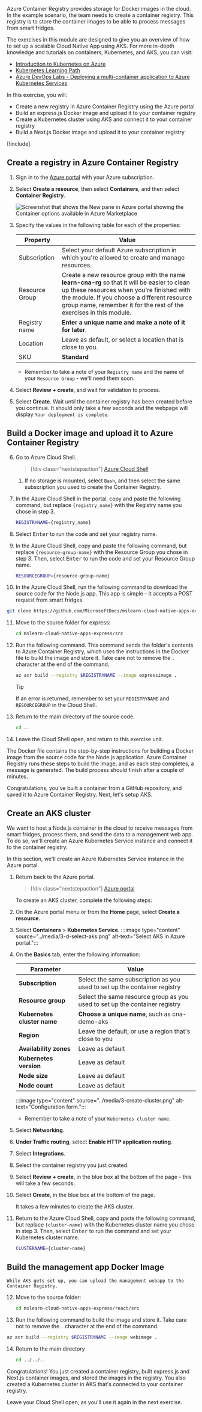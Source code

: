 Azure Container Registry provides storage for Docker images in the cloud. In the example scenario, the team needs to create a container registry. This registry is to store the container images to be able to process messages from smart fridges.

The exercises in this module are designed to give you an overview of how to set up a scalable Cloud Native App using AKS. For more in-depth knowledge and tutorials on containers, Kubernetes, and AKS, you can visit:

* [Introduction to Kubernetes on Azure](/learn/paths/intro-to-kubernetes-on-azure)
* [Kubernetes Learning Path](https://azure.microsoft.com/resources/kubernetes-learning-path/)
* [Azure DevOps Labs - Deploying a multi-container application to Azure Kubernetes Services](https://azuredevopslabs.com/labs/vstsextend/kubernetes/)

In this exercise, you will:

* Create a new registry in Azure Container Registry using the Azure portal
* Build an express.js Docker image and upload it to your container registry
* Create a Kubernetes cluster using AKS and connect it to your container registry
* Build a Next.js Docker image and upload it to your container registry

[!include[](../../../includes/azure-exercise-subscription-prerequisite.md)]

## Create a registry in Azure Container Registry

1. Sign in to the [Azure portal](https://portal.azure.com/) with your Azure subscription.

2. Select **Create a resource**, then select **Containers**, and then select **Container Registry**.

   ![Screenshot that shows the New pane in Azure portal showing the Container options available in Azure Marketplace](../media/3-search-container-registry-annotated.png)

3. Specify the values in the following table for each of the properties:

   | Property | Value |
   |---|---|
   | Subscription | Select your default Azure subscription in which you're allowed to create and manage resources. |
   | Resource Group | Create a new resource group with the name **learn-cna-rg** so that it will be easier to clean up these resources when you're finished with the module. If you choose a different resource group name, remember it for the rest of the exercises in this module. |
   | Registry name | **Enter a unique name and make a note of it for later**. |
   | Location | Leave as default, or select a location that is close to you. |
   | SKU | **Standard** |

    * Remember to take a note of your `Registry name` and the name of your `Resource Group` - we'll need them soon.

4. Select **Review + create**, and wait for validation to process.

5. Select **Create**. Wait until the container registry has been created before you continue. It should only take a few seconds and the webpage will display `Your deployment is complete`.

## Build a Docker image and upload it to Azure Container Registry

6. Go to Azure Cloud Shell.
    > [!div class="nextstepaction"]
    > [Azure Cloud Shell](https://shell.azure.com)

    1. If no storage is mounted, select `Bash`, and then select the same subscription you used to create the Container Registry.

7. In the Azure Cloud Shell in the portal, copy and paste the following command, but replace `{registry_name}` with the Registry name you chose in step 3.

    ```bash
    REGISTRYNAME={registry_name}
    ```

8. Select <kbd>Enter</kbd> to run the code and set your registry name.

9. In the Azure Cloud Shell, copy and paste the following command, but replace `{resource-group-name}` with the Resource Group you chose in step 3. Then, select <kbd>Enter</kbd> to run the code and set your Resource Group name.

    ```bash
    RESOURCEGROUP={resource-group-name}
    ```

10. In the Azure Cloud Shell, run the following command to download the source code for the Node.js app. This app is simple - it accepts a POST request from smart fridges.

   ```bash
   git clone https://github.com/MicrosoftDocs/mslearn-cloud-native-apps-express.git
   ```

11. Move to the source folder for express:

    ```bash
    cd mslearn-cloud-native-apps-express/src
    ```

12. Run the following command. This command sends the folder's contents to Azure Container Registry, which uses the instructions in the Docker file to build the image and store it. Take care not to remove the `.` character at the end of the command.

    ```bash
    az acr build --registry $REGISTRYNAME --image expressimage .
    ```

    > [!TIP]
    >  
    > If an error is returned, remember to set your `REGISTRYNAME` and `RESOURCEGROUP` in the Cloud Shell.

13. Return to the main directory of the source code.

    ```bash
    cd ..
    ```

14. Leave the Cloud Shell open, and return to this exercise unit.

The Docker file contains the step-by-step instructions for building a Docker image from the source code for the Node.js application. Azure Container Registry runs these steps to build the image, and as each step completes, a message is generated. The build process should finish after a couple of minutes.

Congratulations, you've built a container from a GitHub repository, and saved it to Azure Container Registry. Next, let's setup AKS.

## Create an AKS cluster

We want to host a Node.js container in the cloud to receive messages from smart fridges, process them, and send the data to a management web app. To do so, we'll create an Azure Kubernetes Service instance and connect it to the container registry.

In this section, we'll create an Azure Kubernetes Service instance in the Azure portal.

1. Return back to the Azure portal.

    > [!div class="nextstepaction"]
    > [Azure portal](https://portal.azure.com/)

    To create an AKS cluster, complete the following steps:

2. On the Azure portal menu or from the **Home** page, select **Create a resource**.

3. Select **Containers** >  **Kubernetes Service**.
    :::image type="content" source="../media/3-d-select-aks.png" alt-text="Select AKS in Azure portal.":::

4. On the **Basics** tab, enter the following information:  

    |Parameter  |Value  |
    |---------|---------|
    |**Subscription**     |  Select the same subscription as you used to set up the container registry  |
    |**Resource group**     | Select the same resource group as you used to set up the container registry      |
    |**Kubernetes cluster name** |  **Choose a unique name**, such as cna-demo-aks |
    |**Region**| Leave the default, or use a region that's close to you |
    |**Availability zones**| Leave as default |
    |**Kubernetes version**     |  Leave as default       |
    |**Node size**| Leave as default |
    |**Node count**|  Leave as default|

    :::image type="content" source="../media/3-create-cluster.png" alt-text="Configuration form.":::

    * Remember to take a note of your `Kubernetes cluster name`.

5. Select **Networking**.
6. **Under Traffic routing**, select **Enable HTTP application routing**.

7. Select **Integrations**.
8. Select the container registry you just created.

9. Select **Review + create**, in the blue box at the bottom of the page - this will take a few seconds.
10. Select **Create**, in the blue box at the bottom of the page.

    It takes a few minutes to create the AKS cluster.

11. Return to the Azure Cloud Shell, copy and paste the following command, but replace `{cluster-name}` with the Kubernetes cluster name you chose in step 3. Then, select <kbd>Enter</kbd> to run the command and set your Kubernetes cluster name.

    ```bash
    CLUSTERNAME={cluster-name}
    ```

## Build the management app Docker Image

    While AKS gets set up, you can upload the management webapp to the Container Registry.

12. Move to the source folder:

    ```bash
    cd mslearn-cloud-native-apps-express/react/src
    ```

13. Run the following command to build the image and store it. Take care not to remove the `.` character at the end of the command.

   ```bash
   az acr build --registry $REGISTRYNAME --image webimage .
   ```

14. Return to the main directory

    ```bash
    cd ../../..
    ```

Congratulations! You just created a container registry, built express.js and Next.js container images, and stored the images in the registry. You also created a Kubernetes cluster in AKS that's connected to your container registry.

Leave your Cloud Shell open, as you'll use it again in the next exercise.
